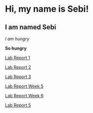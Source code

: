 # Hi, my name is Sebi!
## I am named Sebi
*I am hungry*

**So hungry**

[Lab Report 1](lab-report-1-week-0.html)


[Lab Report 2](lab-report-2-week-1.html)

[Lab Report 3](lab3/labreport3.md)

[Lab Report Week 5](lab5report.md)

[Lab Report Week 6](week6lab/week6lab.md)

[Lab Report 5](../list-examples-grader/tree/main/labReport5/labreport5.md)
